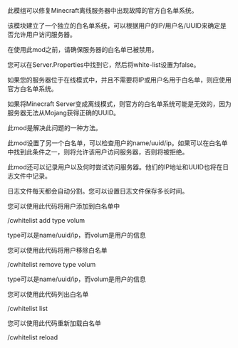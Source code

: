 此模组可以修复Minecraft离线服务器中出现故障的官方白名单系统。

该模块建立了一个独立的白名单系统，可以根据用户的IP/用户名/UUID来确定是否允许用户访问服务器。

在使用此mod之前，请确保服务器的白名单已被禁用。

您可以在Server.Properties中找到它，然后将white-list设置为false。

如果您的服务器位于在线模式中，并且不需要将IP或用户名用于白名单，则应使用官方白名单系统。

如果将Minecraft Server变成离线模式，则官方的白名单系统可能是无效的，因为服务器无法从Mojang获得正确的UUID。

此mod是解决此问题的一种方法。

此mod设置了另一个白名单，可以检查用户的name/uuid/ip。如果可以在白名单中找到此条件之一，则将允许该用户访问服务器，否则将被拒绝。

此mod还可以记录用户以及何时尝试访问服务器。他们的IP地址和UUID也将在日志文件中记录。

日志文件每天都会自动分割。您可以设置日志文件保存多长时间。

您可以使用此代码将用户添加到白名单中

/cwhitelist add type volum

type可以是name/uuid/ip，而volum是用户的信息

您可以使用此代码将用户移除白名单

/cwhitelist remove type volum

type可以是name/uuid/ip，而volum是用户的信息

您可以使用此代码列出白名单

/cwhitelist list

您可以使用此代码重新加载白名单

/cwhitelist reload
